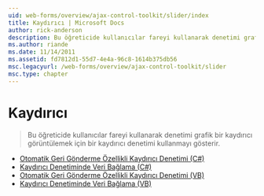 ```yaml
---
uid: web-forms/overview/ajax-control-toolkit/slider/index
title: Kaydırıcı | Microsoft Docs
author: rick-anderson
description: Bu öğreticide kullanıcılar fareyi kullanarak denetimi grafik bir kaydırıcı görüntülemek için bir kaydırıcı denetimi kullanmayı gösterir.
ms.author: riande
ms.date: 11/14/2011
ms.assetid: fd7812d1-55d7-4e4a-96c8-1614b375db56
msc.legacyurl: /web-forms/overview/ajax-control-toolkit/slider
msc.type: chapter
---
```

<a name="slider"></a>Kaydırıcı
====================
> Bu öğreticide kullanıcılar fareyi kullanarak denetimi grafik bir kaydırıcı görüntülemek için bir kaydırıcı denetimi kullanmayı gösterir.


- [Otomatik Geri Gönderme Özellikli Kaydırıcı Denetimi (C#)](using-the-slider-control-with-auto-postback-cs.md)
- [Kaydırıcı Denetiminde Veri Bağlama (C#)](databinding-the-slider-control-cs.md)
- [Otomatik Geri Gönderme Özellikli Kaydırıcı Denetimi (VB)](using-the-slider-control-with-auto-postback-vb.md)
- [Kaydırıcı Denetiminde Veri Bağlama (VB)](databinding-the-slider-control-vb.md)
